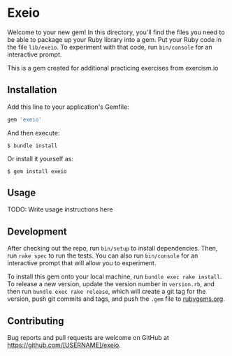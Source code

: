 # Exeio

Welcome to your new gem! In this directory, you'll find the files you need to be able to package up your Ruby library into a gem. Put your Ruby code in the file `lib/exeio`. To experiment with that code, run `bin/console` for an interactive prompt.

This is a gem created for additional practicing exercises from exercism.io

## Installation

Add this line to your application's Gemfile:

```ruby
gem 'exeio'
```

And then execute:

    $ bundle install

Or install it yourself as:

    $ gem install exeio

## Usage

TODO: Write usage instructions here

## Development

After checking out the repo, run `bin/setup` to install dependencies. Then, run `rake spec` to run the tests. You can also run `bin/console` for an interactive prompt that will allow you to experiment.

To install this gem onto your local machine, run `bundle exec rake install`. To release a new version, update the version number in `version.rb`, and then run `bundle exec rake release`, which will create a git tag for the version, push git commits and tags, and push the `.gem` file to [rubygems.org](https://rubygems.org).

## Contributing

Bug reports and pull requests are welcome on GitHub at https://github.com/[USERNAME]/exeio.


